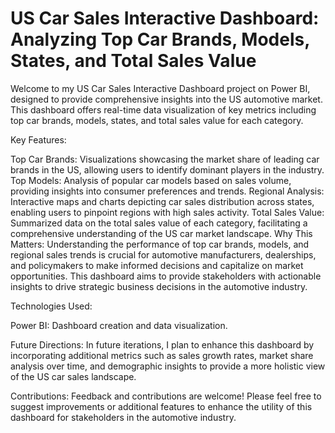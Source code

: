 # US Car Sales Interactive Dashboard: Analyzing Top Car Brands, Models, States, and Total Sales Value

Welcome to my US Car Sales Interactive Dashboard project on Power BI, designed to provide comprehensive insights into the US automotive market. This dashboard offers real-time data visualization of key metrics including top car brands, models, states, and total sales value for each category.

Key Features:

Top Car Brands: Visualizations showcasing the market share of leading car brands in the US, allowing users to identify dominant players in the industry.
Top Models: Analysis of popular car models based on sales volume, providing insights into consumer preferences and trends.
Regional Analysis: Interactive maps and charts depicting car sales distribution across states, enabling users to pinpoint regions with high sales activity.
Total Sales Value: Summarized data on the total sales value of each category, facilitating a comprehensive understanding of the US car market landscape.
Why This Matters:
Understanding the performance of top car brands, models, and regional sales trends is crucial for automotive manufacturers, dealerships, and policymakers to make informed decisions and capitalize on market opportunities. This dashboard aims to provide stakeholders with actionable insights to drive strategic business decisions in the automotive industry.

Technologies Used:

Power BI: Dashboard creation and data visualization.

Future Directions:
In future iterations, I plan to enhance this dashboard by incorporating additional metrics such as sales growth rates, market share analysis over time, and demographic insights to provide a more holistic view of the US car sales landscape.

Contributions:
Feedback and contributions are welcome! Please feel free to suggest improvements or additional features to enhance the utility of this dashboard for stakeholders in the automotive industry.

